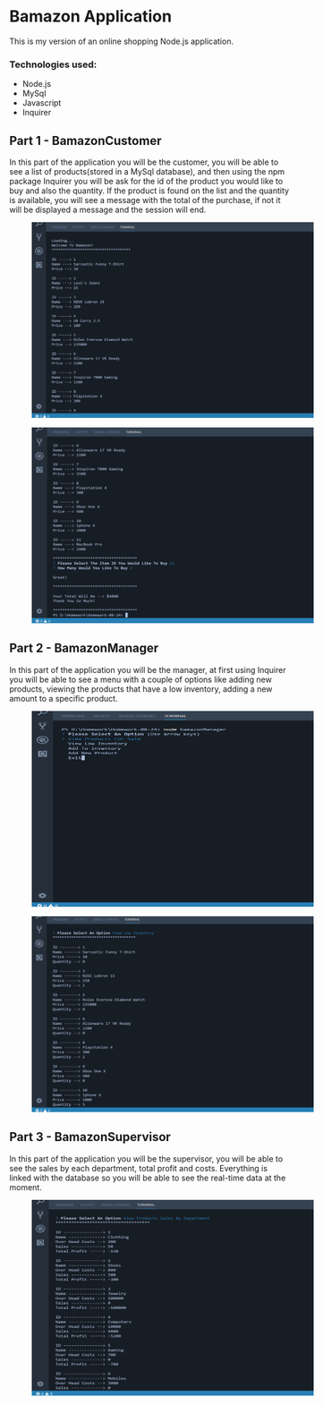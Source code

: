 # Bamazon Application

This is my version of an online shopping Node.js application.

### Technologies used:
* Node.js
* MySql
* Javascript
* Inquirer

## Part 1 - BamazonCustomer
In this part of the application you will be the customer, you will be able to see a list of products(stored in a MySql database), and then using the npm package Inquirer you will be ask for the id of the product you would like to buy and also the quantity.
If the product is found on the list and the quantity is available, you will see a message with the total of the purchase, if not it will be displayed a message and the session will end.

<img src="./screenshots/list.png"
     alt="Screenshot"
     style="margin-left: 40px; width:550px; height:350px" />

<img src="./screenshots/purchase.png"
     alt="Screenshot"
     style="margin-left: 40px; width:550px; height:350px" />

## Part 2 - BamazonManager
In this part of the application you will be the manager, at first using Inquirer you will be able to see a menu with a couple of options like adding new products, viewing the products that have a low inventory, adding a new amount to a specific product.

<img src="./screenshots/menu.png"
     alt="Screenshot"
     style="margin-left: 40px; width:550px; height:350px" />

<img src="./screenshots/option.png"
     alt="Screenshot"
     style="margin-left: 40px; width:550px; height:350px" />


## Part 3 - BamazonSupervisor
In this part of the application you will be the supervisor, you will be able to see the sales by each department, total profit and costs. Everything is linked with the database so you will be able to see the real-time data at the moment.

<img src="./screenshots/supervisor.png"
     alt="Screenshot"
     style="margin-left: 40px; width:550px; height:350px" />
